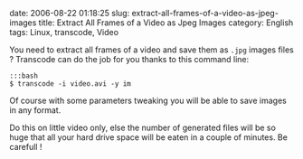 date: 2006-08-22 01:18:25
slug: extract-all-frames-of-a-video-as-jpeg-images
title: Extract All Frames of a Video as Jpeg Images
category: English
tags: Linux, transcode, Video

You need to extract all frames of a video and save them as `.jpg` images files ? Transcode can do the job for you thanks to this command line:

    :::bash
    $ transcode -i video.avi -y im

Of course with some parameters tweaking you will be able to save images in any format.

Do this on little video only, else the number of generated files will be so huge that all your hard drive space will be eaten in a couple of minutes. Be carefull !
